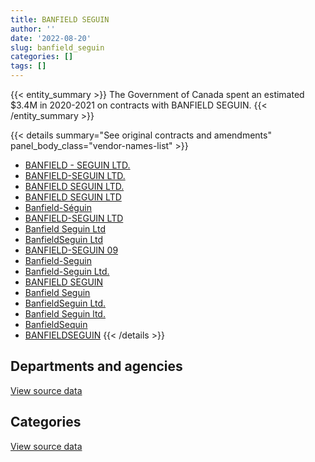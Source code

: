 ```yaml
---
title: BANFIELD SEGUIN
author: ''
date: '2022-08-20'
slug: banfield_seguin
categories: []
tags: []
---
```


<script src="/rmarkdown-libs/htmlwidgets/htmlwidgets.js"></script>
<link href="/rmarkdown-libs/datatables-css/datatables-crosstalk.css" rel="stylesheet" />
<script src="/rmarkdown-libs/datatables-binding/datatables.js"></script>
<script src="/rmarkdown-libs/jquery/jquery-3.6.0.min.js"></script>
<link href="/rmarkdown-libs/dt-core-bootstrap/css/dataTables.bootstrap.min.css" rel="stylesheet" />
<link href="/rmarkdown-libs/dt-core-bootstrap/css/dataTables.bootstrap.extra.css" rel="stylesheet" />
<script src="/rmarkdown-libs/dt-core-bootstrap/js/jquery.dataTables.min.js"></script>
<script src="/rmarkdown-libs/dt-core-bootstrap/js/dataTables.bootstrap.min.js"></script>
<link href="/rmarkdown-libs/crosstalk/css/crosstalk.min.css" rel="stylesheet" />
<script src="/rmarkdown-libs/crosstalk/js/crosstalk.min.js"></script>
<script src="/rmarkdown-libs/htmlwidgets/htmlwidgets.js"></script>
<link href="/rmarkdown-libs/datatables-css/datatables-crosstalk.css" rel="stylesheet" />
<script src="/rmarkdown-libs/datatables-binding/datatables.js"></script>
<script src="/rmarkdown-libs/jquery/jquery-3.6.0.min.js"></script>
<link href="/rmarkdown-libs/dt-core-bootstrap/css/dataTables.bootstrap.min.css" rel="stylesheet" />
<link href="/rmarkdown-libs/dt-core-bootstrap/css/dataTables.bootstrap.extra.css" rel="stylesheet" />
<script src="/rmarkdown-libs/dt-core-bootstrap/js/jquery.dataTables.min.js"></script>
<script src="/rmarkdown-libs/dt-core-bootstrap/js/dataTables.bootstrap.min.js"></script>
<link href="/rmarkdown-libs/crosstalk/css/crosstalk.min.css" rel="stylesheet" />
<script src="/rmarkdown-libs/crosstalk/js/crosstalk.min.js"></script>

{{< entity_summary >}}
The Government of Canada spent an estimated \$3.4M in 2020-2021 on contracts with BANFIELD SEGUIN.
{{< /entity_summary >}}

{{< details summary="See original contracts and amendments" panel_body_class="vendor-names-list" >}}
- [BANFIELD - SEGUIN LTD.](https://search.open.canada.ca/en/ct/?sort=contract_value_f%20desc&page=1&search_text=%22BANFIELD%20-%20SEGUIN%20LTD.%22)
- [BANFIELD-SEGUIN LTD.](https://search.open.canada.ca/en/ct/?sort=contract_value_f%20desc&page=1&search_text=%22BANFIELD-SEGUIN%20LTD.%22)
- [BANFIELD SEGUIN LTD.](https://search.open.canada.ca/en/ct/?sort=contract_value_f%20desc&page=1&search_text=%22BANFIELD%20SEGUIN%20LTD.%22)
- [BANFIELD SEGUIN LTD](https://search.open.canada.ca/en/ct/?sort=contract_value_f%20desc&page=1&search_text=%22BANFIELD%20SEGUIN%20LTD%22)
- [Banfield-Séguin](https://search.open.canada.ca/en/ct/?sort=contract_value_f%20desc&page=1&search_text=%22Banfield-S%c3%a9guin%22)
- [BANFIELD-SEGUIN LTD](https://search.open.canada.ca/en/ct/?sort=contract_value_f%20desc&page=1&search_text=%22BANFIELD-SEGUIN%20LTD%22)
- [Banfield Seguin Ltd](https://search.open.canada.ca/en/ct/?sort=contract_value_f%20desc&page=1&search_text=%22Banfield%20Seguin%20Ltd%22)
- [BanfieldSeguin Ltd](https://search.open.canada.ca/en/ct/?sort=contract_value_f%20desc&page=1&search_text=%22BanfieldSeguin%20Ltd%22)
- [BANFIELD-SEGUIN 09](https://search.open.canada.ca/en/ct/?sort=contract_value_f%20desc&page=1&search_text=%22BANFIELD-SEGUIN%2009%22)
- [Banfield-Seguin](https://search.open.canada.ca/en/ct/?sort=contract_value_f%20desc&page=1&search_text=%22Banfield-Seguin%22)
- [Banfield-Seguin Ltd.](https://search.open.canada.ca/en/ct/?sort=contract_value_f%20desc&page=1&search_text=%22Banfield-Seguin%20Ltd.%22)
- [BANFIELD SEGUIN](https://search.open.canada.ca/en/ct/?sort=contract_value_f%20desc&page=1&search_text=%22BANFIELD%20SEGUIN%22)
- [Banfield Seguin](https://search.open.canada.ca/en/ct/?sort=contract_value_f%20desc&page=1&search_text=%22Banfield%20Seguin%22)
- [BanfieldSeguin Ltd.](https://search.open.canada.ca/en/ct/?sort=contract_value_f%20desc&page=1&search_text=%22BanfieldSeguin%20Ltd.%22)
- [Banfield Seguin ltd.](https://search.open.canada.ca/en/ct/?sort=contract_value_f%20desc&page=1&search_text=%22Banfield%20Seguin%20ltd.%22)
- [BanfieldSequin](https://search.open.canada.ca/en/ct/?sort=contract_value_f%20desc&page=1&search_text=%22BanfieldSequin%22)
- [BANFIELDSEGUIN](https://search.open.canada.ca/en/ct/?sort=contract_value_f%20desc&page=1&search_text=%22BANFIELDSEGUIN%22)
{{< /details >}}

## Departments and agencies

<div id="htmlwidget-1" style="width:100%;height:auto;" class="datatables html-widget"></div>
<script type="application/json" data-for="htmlwidget-1">{"x":{"style":"bootstrap","filter":"none","vertical":false,"data":[["<a href=\"/departments/cnsc-ccsn/\">Canadian Nuclear Safety Commission<\/a>","<a href=\"/departments/cra-arc/\">Canada Revenue Agency<\/a>","<a href=\"/departments/fin/\">Department of Finance Canada<\/a>","<a href=\"/departments/hc-sc/\">Health Canada<\/a>","<a href=\"/departments/ic/\">Innovation, Science and Economic Development Canada<\/a>","<a href=\"/departments/nrc-cnrc/\">National Research Council Canada<\/a>","<a href=\"/departments/nrcan-rncan/\">Natural Resources Canada<\/a>","<a href=\"/departments/ps-sp/\">Public Safety Canada<\/a>"],[14522.89,null,null,1162246.45,98264.8,2846.37,24786.55,614522.78],[1196.67,null,null,1625363.8,80268.97,9470.63,8549.73,954471.56],[null,4227.81,null,18563.19,19521.33,null,52820.57,1966521.43],[7312.63,5800.94,28250,646974,24956.05,null,null,2668163.34]],"container":"<table class=\"table table-striped table-hover row-border order-column display\">\n  <thead>\n    <tr>\n      <th>Department<\/th>\n      <th>2017-2018<\/th>\n      <th>2018-2019<\/th>\n      <th>2019-2020<\/th>\n      <th>2020-2021<\/th>\n    <\/tr>\n  <\/thead>\n<\/table>","options":{"order":[[4,"desc"]],"pageLength":10,"autoWidth":true,"columnDefs":[{"targets":1,"render":"function(data, type, row, meta) {\n    return type !== 'display' ? data : DTWidget.formatCurrency(data, \"$\", 2, 3, \",\", \".\", true, null);\n  }"},{"targets":2,"render":"function(data, type, row, meta) {\n    return type !== 'display' ? data : DTWidget.formatCurrency(data, \"$\", 2, 3, \",\", \".\", true, null);\n  }"},{"targets":3,"render":"function(data, type, row, meta) {\n    return type !== 'display' ? data : DTWidget.formatCurrency(data, \"$\", 2, 3, \",\", \".\", true, null);\n  }"},{"targets":4,"render":"function(data, type, row, meta) {\n    return type !== 'display' ? data : DTWidget.formatCurrency(data, \"$\", 2, 3, \",\", \".\", true, null);\n  }"},{"width":"16%","targets":[1,2,3,4]},{"className":"dt-right","targets":[1,2,3,4]}],"orderClasses":false}},"evals":["options.columnDefs.0.render","options.columnDefs.1.render","options.columnDefs.2.render","options.columnDefs.3.render"],"jsHooks":[]}</script>
<p class="text-right">
<a href="https://github.com/GoC-Spending/contracts-data/tree/main/data/out/vendors/banfield_seguin/summary_by_fiscal_year_by_department.csv" class="source-data-link btn btn-link">View source data</a>
</p>

## Categories

<div id="htmlwidget-2" style="width:100%;height:auto;" class="datatables html-widget"></div>
<script type="application/json" data-for="htmlwidget-2">{"x":{"style":"bootstrap","filter":"none","vertical":false,"data":[["<a href=\"/categories/10_office_management/\">Office management<\/a>","<a href=\"/categories/2_professional_services/\">Professional services<\/a>","<a href=\"/categories/3_information_technology/\">Information technology<\/a>","<a href=\"/categories/9_human_capital/\">Human capital<\/a>"],[null,1890025.87,27163.97,null],[5440.37,2639437.36,9470.63,24973],[19521.33,2042133,null,null],[null,3381456.97,null,null]],"container":"<table class=\"table table-striped table-hover row-border order-column display\">\n  <thead>\n    <tr>\n      <th>Category<\/th>\n      <th>2017-2018<\/th>\n      <th>2018-2019<\/th>\n      <th>2019-2020<\/th>\n      <th>2020-2021<\/th>\n    <\/tr>\n  <\/thead>\n<\/table>","options":{"order":[[4,"desc"]],"dom":"t","pageLength":30,"autoWidth":true,"columnDefs":[{"targets":1,"render":"function(data, type, row, meta) {\n    return type !== 'display' ? data : DTWidget.formatCurrency(data, \"$\", 2, 3, \",\", \".\", true, null);\n  }"},{"targets":2,"render":"function(data, type, row, meta) {\n    return type !== 'display' ? data : DTWidget.formatCurrency(data, \"$\", 2, 3, \",\", \".\", true, null);\n  }"},{"targets":3,"render":"function(data, type, row, meta) {\n    return type !== 'display' ? data : DTWidget.formatCurrency(data, \"$\", 2, 3, \",\", \".\", true, null);\n  }"},{"targets":4,"render":"function(data, type, row, meta) {\n    return type !== 'display' ? data : DTWidget.formatCurrency(data, \"$\", 2, 3, \",\", \".\", true, null);\n  }"},{"width":"16%","targets":[1,2,3,4]},{"className":"dt-right","targets":[1,2,3,4]}],"orderClasses":false,"lengthMenu":[10,25,30,50,100]}},"evals":["options.columnDefs.0.render","options.columnDefs.1.render","options.columnDefs.2.render","options.columnDefs.3.render"],"jsHooks":[]}</script>
<p class="text-right">
<a href="https://github.com/GoC-Spending/contracts-data/tree/main/data/out/vendors/banfield_seguin/summary_by_fiscal_year_by_category.csv" class="source-data-link btn btn-link">View source data</a>
</p>
